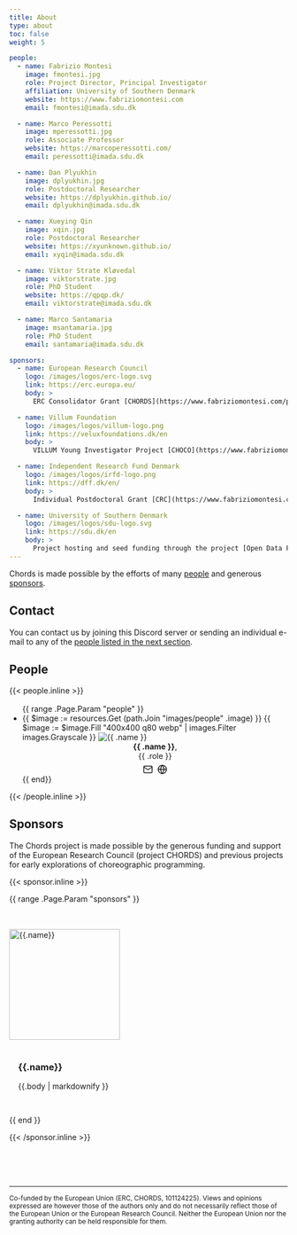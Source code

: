 ```yaml
---
title: About
type: about
toc: false
weight: 5

people:
  - name: Fabrizio Montesi
    image: fmontesi.jpg
    role: Project Director, Principal Investigator
    affiliation: University of Southern Denmark
    website: https://www.fabriziomontesi.com
    email: fmontesi@imada.sdu.dk

  - name: Marco Peressotti
    image: mperessotti.jpg
    role: Associate Professor
    website: https://marcoperessotti.com/
    email: peressotti@imada.sdu.dk

  - name: Dan Plyukhin
    image: dplyukhin.jpg
    role: Postdoctoral Researcher
    website: https://dplyukhin.github.io/
    email: dplyukhin@imada.sdu.dk

  - name: Xueying Qin
    image: xqin.jpg
    role: Postdoctoral Researcher
    website: https://xyunknown.github.io/
    email: xyqin@imada.sdu.dk

  - name: Viktor Strate Kløvedal
    image: viktorstrate.jpg
    role: PhD Student
    website: https://qpqp.dk/
    email: viktorstrate@imada.sdu.dk

  - name: Marco Santamaria
    image: msantamaria.jpg
    role: PhD Student
    email: santamaria@imada.sdu.dk

sponsors:
  - name: European Research Council
    logo: /images/logos/erc-logo.svg
    link: https://erc.europa.eu/
    body: >
      ERC Consolidator Grant [CHORDS](https://www.fabriziomontesi.com/projects/chords/) (2024--2029).

  - name: Villum Foundation
    logo: /images/logos/villum-logo.png
    link: https://veluxfoundations.dk/en
    body: >
      VILLUM Young Investigator Project [CHOCO](https://www.fabriziomontesi.com/projects/choco/) (2020--2025) and VILLUM Synergy Initiation Project [X-IDF](https://www.sdu.dk/en/forskning/forskningsenheder/samf/digitaldemocracycentre/researchprojects/x-idf) (2023--2025).

  - name: Independent Research Fund Denmark
    logo: /images/logos/irfd-logo.png
    link: https://dff.dk/en/
    body: >
      Individual Postdoctoral Grant [CRC](https://www.fabriziomontesi.com/projects/) (2014--2017).

  - name: University of Southern Denmark
    logo: /images/logos/sdu-logo.svg
    link: https://sdu.dk/en
    body: >
      Project hosting and seed funding through the project [Open Data Framework](https://www.fabriziomontesi.com/projects/) (2017--2019).
---
```


Chords is made possible by the efforts of many [people](#people) and generous [sponsors](#sponsors).

## Contact

You can contact us by joining this Discord server or sending an individual e-mail to any of the [people listed in the next section](#people).

<!--more-->

## People

{{< people.inline >}}

<ul class="hx-grid hx-gap-4" style="grid-template-columns: repeat(4, minmax(0, 1fr)); margin: 1rem 0 0;">
    {{ range .Page.Param "people" }}
    <li class="hx-block">
        {{ $image := resources.Get (path.Join "images/people" .image) }}
        {{ $image := $image.Fill "400x400 q80 webp" | images.Filter images.Grayscale }}
        <img src="{{ $image.RelPermalink }}" width="{{ math.Div $image.Width 2 }}" height="{{ math.Div $image.Height 2 }}" loading="lazy" alt="{{ .name }}">
        <div style="text-align: center;">
          <div><b>{{ .name }}</b>,</div>
          <div>{{ .role }}</div>
          <div style="display: flex; gap: 0.5rem; justify-content: center; margin-top: 0.4rem;">
            <a href="mailto:{{.email}}" title="Email">
              <svg xmlns="http://www.w3.org/2000/svg" width="18" height="18" viewBox="0 0 24 24" fill="none" stroke="currentColor" stroke-width="2" stroke-linecap="round" stroke-linejoin="round" class="feather feather-mail"><path d="M4 4h16c1.1 0 2 .9 2 2v12c0 1.1-.9 2-2 2H4c-1.1 0-2-.9-2-2V6c0-1.1.9-2 2-2z"></path><polyline points="22,6 12,13 2,6"></polyline></svg>
            </a>
            <a href="{{ .website }}" title="Website">
              <svg xmlns="http://www.w3.org/2000/svg" width="18" height="18" viewBox="0 0 24 24" fill="none" stroke="currentColor" stroke-width="2" stroke-linecap="round" stroke-linejoin="round" class="feather feather-globe"><circle cx="12" cy="12" r="10"></circle><line x1="2" y1="12" x2="22" y2="12"></line><path d="M12 2a15.3 15.3 0 0 1 4 10 15.3 15.3 0 0 1-4 10 15.3 15.3 0 0 1-4-10 15.3 15.3 0 0 1 4-10z"></path></svg>
            </a>
          </div>
        </div>
    </li>
    {{ end}}
</ul>

{{< /people.inline >}}

## Sponsors

The Chords project is made possible by the generous funding and support of the European Research Council (project CHORDS) and previous projects for early explorations of choreographic programming.

{{< sponsor.inline >}}

{{ range .Page.Param "sponsors" }}

<div style="display: inline-flex; flex-wrap: wrap; gap: 0 2rem; align-items: center; margin-top: 2rem;">
  <img src="{{.logo}}" alt="{{.name}}" width="200" height="200" loading="lazy" />
  <div style="padding: 1rem; flex: 1 1 300px;">
    <h3>{{.name}}</h3>
    <p>{{.body | markdownify }}</p>
  </div>
</div>

{{ end }}

{{< /sponsor.inline >}}

<hr style="margin-top: 5rem;" />

<small>
Co-funded by the European Union (ERC, CHORDS, 101124225).
Views and opinions expressed are however those of the authors only
and do not necessarily reflect those of the European Union or the European Research Council.
Neither the European Union nor the granting authority can be held responsible for them.
</small>
